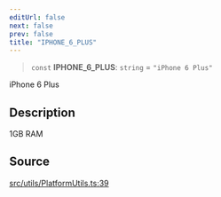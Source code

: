 ```yaml
---
editUrl: false
next: false
prev: false
title: "IPHONE_6_PLUS"
---
```


> `const` **IPHONE\_6\_PLUS**: `string` = `"iPhone 6 Plus"`

iPhone 6 Plus

## Description

1GB RAM

## Source

[src/utils/PlatformUtils.ts:39](https://github.com/relishinc/dill-pixel/blob/543438455c9a47928084300159416186c2aa1095/src/utils/PlatformUtils.ts#L39)
